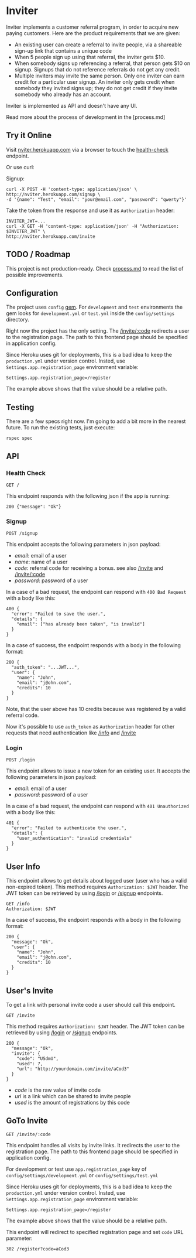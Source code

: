 # Inviter

Inviter implements a customer referral program, in order to acquire new paying customers. Here are the product requirements that we are given:

* An existing user can create a referral to invite people, via a shareable sign-up link that contains a unique code
* When 5 people sign up using that referral, the inviter gets $10.
* When somebody signs up referencing a referral, that person gets $10 on signup. Signups that do not reference referrals do not get any credit.
* Multiple inviters may invite the same person. Only one inviter can earn credit for a particular user signup. An inviter only gets credit when somebody they invited signs up; they do not get credit if they invite somebody who already has an account.

Inviter is implemented as API and doesn't have any UI.

Read more about the process of development in the [process.md]

## Try it Online

Visit [nviter.herokuapp.com](https://nviter.herokuapp.com/) via a browser to touch the [health-check](#health-check) endpoint.

Or use curl:

Signup:

```
curl -X POST -H 'content-type: application/json' \
http://nviter.herokuapp.com/signup \
-d '{name": "Test", "email": "your@email.com", "password": "qwerty"}'
```

Take the token from the response and use it as `Authorization` header:

```
INVITER_JWT=...
curl -X GET -H 'content-type: application/json' -H "Authorization: $INVITER_JWT" \
http://nviter.herokuapp.com/invite
```

## TODO / Roadmap

This project is not production-ready. Check [process.md](process.md/#todo) to read the list of possible improvements.

## Configuration

The project uses `config` [gem](https://github.com/rubyconfig/config). For `development` and `test` environments the gem looks for `development.yml` or `test.yml` inside the `config/settings` directory.

Right now the project has the only setting. The [/invite/:code](#goto-invite) redirects a user to the registration page. The path to this frontend page should be specified in application config.

Since Heroku uses git for deployments, this is a bad idea to keep the `production.yml` under version control. Insted, use `Settings.app.registration_page` environment variable:

```
Settings.app.registration_page=/register
```

The example above shows that the value should be a relative path.

## Testing

There are a few specs right now. I'm going to add a bit more in the nearest future. To run the existing tests, just execute:

```
rspec spec
```

## API

### Health Check

```
GET /
```

This endpoint responds with the following json if the app is running: 

```
200 {"message": "Ok"}
```

### Signup

```
POST /signup
```

This endpoint accepts the following parameters in json payload:

* *email*: email of a user
* *name*: name of a user
* *code*: referral code for receiving a bonus. see also [/invite](#users-invite) and [/invite/:code](#goto-invite)
* *password*: password of a user

In a case of a bad request, the endpoint can respond with `400 Bad Request` with a body like this:

```
400 {
  "error": "Failed to save the user.",
  "details": {
    "email": ["has already been taken", "is invalid"]
  }
}
```

In a case of success, the endpoint responds with a body in the following format:

```
200 {
  "auth_token": "...JWT...",
  "user": {
    "name": "John",
    "email": "j@ohn.com",
    "credits": 10
  }
}
```

Note, that the user above has 10 credits because was registered by a valid referral code.

Now it's possible to use `auth_token` as `Authorization` header for other requests that need authentication like [/info](#user-info) and [/invite](#users-invite) 

### Login

```
POST /login
```

This endpoint allows to issue a new token for an existing user. It accepts the following parameters in json payload:

* *email*: email of a user
* *password*: password of a user

In a case of a bad request, the endpoint can respond with `401 Unauthorized` with a body like this:

```
401 {
  "error": "Failed to authenticate the user.",
  "details": {
    "user_authentication": "invalid credentials"
  }
}
```

## User Info

This endpoint allows to get details about logged user (user who has a valid non-expired token). This method requires `Authorization: $JWT` header. The JWT token can be retrieved by using [/login](#login) or [/signup](#signup) endpoints.

```
GET /info
Authorization: $JWT
```

In a case of success, the endpoint responds with a body in the following format:

```
200 {
  "message": "Ok",
  "user": {
    "name": "John",
    "email": "j@ohn.com",
    "credits": 10
  }
}
```

## User's Invite

To get a link with personal invite code a user should call this endpoint.

```
GET /invite
```

This method requires `Authorization: $JWT` header. The JWT token can be retrieved by using [/login](#login) or [/signup](#signup) endpoints.

```
200 {
  "message": "Ok",
  "invite": {
    "code": "USdmU",
    "used": 7,
    "url": "http://yourdomain.com/invite/aCod3"
  }
}
```

* *code* is the raw value of invite code
* *url* is a link which can be shared to invite people
* *used* is the amount of registrations by this code

## GoTo Invite

```
GET /invite/:code
```

This endpoint handles all visits by invite links. It redirects the user to the registration page. The path to this frontend page should be specified in application config.

For development or test use `app.registration_page` key of `config/settings/development.yml` or `config/settings/test.yml`

Since Heroku uses git for deployments, this is a bad idea to keep the `production.yml` under version control. Insted, use `Settings.app.registration_page` environment variable:

```
Settings.app.registration_page=/register
```

The example above shows that the value should be a relative path.

This endpoint will redirect to specified registration page and set `code` URL parameter:

```
302 /register?code=aCod3
```



